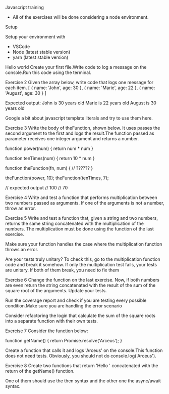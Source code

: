 Javascript training

- All of the exercises will be done considering a node environment.

Setup

Setup your environment with
+ VSCode
+ Node (latest stable version)
+ yarn (latest stable version)

Hello world
  Create your first file.Write code to log a message on the console.Run this code using the terminal.

Exercise 2
  Given the array below, write code that logs one message for each item.
  [
    { name: 'John', age: 30 },
    { name: 'Marie', age: 22 },
    { name: 'August', age: 30 }
  ]

  Expected output:
    John is 30 years old
    Marie is 22 years old
    August is 30 years old

  Google a bit about javascript template literals and try to use them here.

Exercise 3
  Write the body of theFunction, shown below. It uses passes the second argument to the first and logs the result.The function passed as parameter receives one integer argument and returns a number.

  function power(num) {
    return num * num
  }

  function tenTimes(num) { 
    return 10 * num
  }

  function theFunction(fn, num) {
    // ??????
  }

  theFunction(power, 10);
  theFunction(tenTimes, 7);

  // expected output
  // 100
  // 70

Exercise 4
  Write and test a function that performs multiplication between two numbers passed as arguments. If one of the arguments is not a number, throw an error.

Exercise 5
  Write and test a function that, given a string and two numbers, returns the same string concatenated with the multiplication of the numbers. The multiplication must be done using the function of the last exercise.

  Make sure your function handles the case where the multiplication function throws an error.

  Are your tests truly unitary? To check this, go to the multiplication function code and break it somehow. If only the multiplication test fails, your tests are unitary. If both of them break, you need to fix them

Exercise 6
  Change the function on the last exercise. Now, if both numbers are even return the string concatenated with the result of the sum of the square root of the arguments. Update your tests.

  Run the coverage report and check if you are testing every possible condition.Make sure you are handling the error scenario

  Consider refactoring the login that calculate the sum of the square roots into a separate function with their own tests.

Exercise 7
  Consider the function below:

  function getName() {
      return Promise.resolve('Arceus');
  }

  Create a function that calls it and logs 'Arceus' on the console.This function does not need tests. Obviously, you should not do console.log('Arceus').

Exercise 8
  Create two functions that return 'Hello ' concatenated with the return of the getName() function.

  One of them should use the then syntax and the other one the async/await syntax.